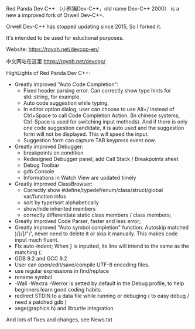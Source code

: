Red Panda Dev C++ （小熊猫Dev-C++，old name Dev-C++ 2000） is a new a improved fork of Orwell Dev-C++.

Orwell Dev-C++ has stopped updating since 2015, So I forked it. 

It's intended to be used for eductional purposes.

Website: https://royqh.net/devcpp-en/

中文网站在这里 https://royqh.net/devcpp/

HighLights of Red Panda Dev C++:
 * Greatly improved "Auto Code Completion":
   * Fixed header parsing error. Can correctly show type hints for std::string, for example.
   * Auto code suggestion while typing.
   * In editor option dialog, user can choose to use Alt+/ instead of Ctrl+Space to call Code Completion Action. (In chinese systems, Ctrl-Space is used for switching input methods). And if there is only one code suggestion candidate, it is auto used and the suggestion form will not be displayed. This will speed the input.
   * Suggestion form can capture TAB keypress event now.
 * Greatly improved Debugger:
   * breakpoints on condition
   * Redesigned Debugger panel, add Call Stack / Breakpoints sheet
   * Debug Toolbar
   * gdb Console
   * Informations in Watch View are updated timely
 * Greatly improved ClassBrowser:
   * Correctly show #define/typedef/enum/class/struct/global var/function infos
   * sort by type/sort alphabetically
   * show/hide inherited members
   * correctly differentiate static class members / class members;
 * Greatly improved Code Parser, faster and less error;
 * Greatly improved "Auto symbol completion" function. Autoskip matched )/}/]/"/', never need to delete it or skip it manually. This makes code input much fluent.
 * Fix auto-indent; When } is inputted, its line will intend to the same as the matching {.
 * GDB 9.2 and GCC 9.2
 * User can open/edit/save/compile UTF-8 encoding files.
 * use regular expressions in find/replace
 * rename symbol
 * -Wall -Wextra -Werror is setted by default in the Debug profile, to help beginners learn good coding habits.
 * redirect STDIN to a data file while running or debuging ( to easy debug / need a patched gdb ) 
 * xege(graphics.h) and libturtle integration
 
And lots of fixes and changes, see News.txt  
